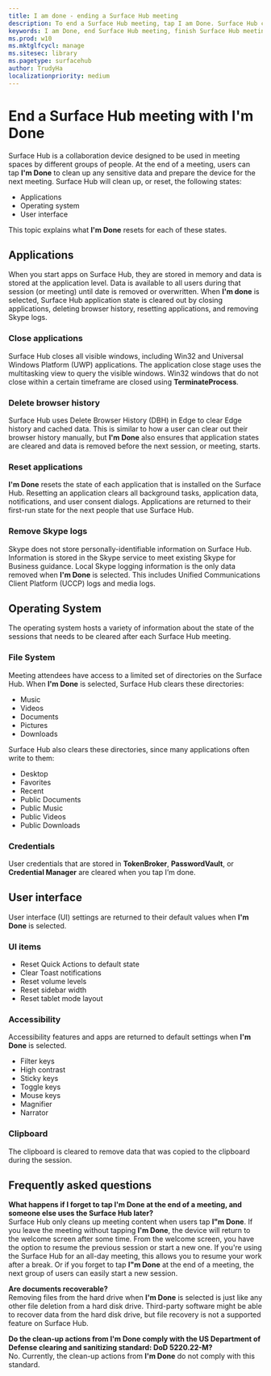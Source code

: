 ```yaml
---
title: I am done - ending a Surface Hub meeting
description: To end a Surface Hub meeting, tap I am Done. Surface Hub cleans up the application state, operating system state, and the user interface so that Surface Hub is ready for the next meeting.
keywords: I am Done, end Surface Hub meeting, finish Surface Hub meeting, clean up Surface Hub meeting
ms.prod: w10
ms.mktglfcycl: manage
ms.sitesec: library
ms.pagetype: surfacehub
author: TrudyHa
localizationpriority: medium
---
```


# End a Surface Hub meeting with I'm Done
Surface Hub is a collaboration device designed to be used in meeting spaces by different groups of people. At the end of a meeting, users can tap **I'm Done** to clean up any sensitive data and prepare the device for the next meeting. Surface Hub will clean up, or reset, the following states:
- Applications
- Operating system
- User interface

This topic explains what **I'm Done** resets for each of these states.

## Applications
When you start apps on Surface Hub, they are stored in memory and data is stored at the application level. Data is available to all users during that session (or meeting) until date is removed or overwritten. When **I'm done** is selected, Surface Hub application state is cleared out by closing applications, deleting browser history, resetting applications, and removing Skype logs.

### Close applications
Surface Hub closes all visible windows, including Win32 and Universal Windows Platform (UWP) applications. The application close stage uses the multitasking view to query the visible windows. Win32 windows that do not close within a certain timeframe are closed using **TerminateProcess**. 
   
### Delete browser history
Surface Hub uses Delete Browser History (DBH) in Edge to clear Edge history and cached data. This is similar to how a user can clear out their browser history manually, but **I'm Done** also ensures that application states are cleared and data is removed before the next session, or meeting, starts. 
 
### Reset applications
**I'm Done** resets the state of each application that is installed on the Surface Hub. Resetting an application clears all background tasks, application data, notifications, and user consent dialogs. Applications are returned to their first-run state for the next people that use Surface Hub.  
 
### Remove Skype logs
Skype does not store personally-identifiable information on Surface Hub. Information is stored in the Skype service to meet existing Skype for Business guidance. Local Skype logging information is the only data removed when **I'm Done** is selected. This includes Unified Communications Client Platform (UCCP) logs and media logs.   

## Operating System
The operating system hosts a variety of information about the state of the sessions that needs to be cleared after each Surface Hub meeting. 

### File System
Meeting attendees have access to a limited set of directories on the Surface Hub. When **I'm Done** is selected, Surface Hub clears these directories:<br>
- Music
- Videos
- Documents
- Pictures
- Downloads

Surface Hub also clears these directories, since many applications often write to them:
- Desktop
- Favorites
- Recent
- Public Documents
- Public Music
- Public Videos
- Public Downloads

### Credentials
User credentials that are stored in **TokenBroker**, **PasswordVault**, or **Credential Manager** are cleared when you tap I’m done.

## User interface
User interface (UI) settings are returned to their default values when **I'm Done** is selected. 

### UI items
- Reset Quick Actions to default state
- Clear Toast notifications
- Reset volume levels
- Reset sidebar width
- Reset tablet mode layout

### Accessibility
Accessibility features and apps are returned to default settings when **I'm Done** is selected.
- Filter keys
- High contrast
- Sticky keys
- Toggle keys
- Mouse keys
- Magnifier
- Narrator

### Clipboard
The clipboard is cleared to remove data that was copied to the clipboard during the session. 

## Frequently asked questions
**What happens if I forget to tap I'm Done at the end of a meeting, and someone else uses the Surface Hub later?**<br>
Surface Hub only cleans up meeting content when users tap **I"m Done**. If you leave the meeting without tapping **I'm Done**, the device will return to the welcome screen after some time. From the welcome screen, you have the option to resume the previous session or start a new one. If you're using the Surface Hub for an all-day meeting, this allows you to resume your work after a break. Or if you forget to tap **I"m Done** at the end of a meeting, the next group of users can easily start a new session.

**Are documents recoverable?**<br> 
Removing files from the hard drive when **I'm Done** is selected is just like any other file deletion from a hard disk drive. Third-party software might be able to recover data from the hard disk drive, but file recovery is not a supported feature on Surface Hub. 

**Do the clean-up actions from I'm Done comply with the US Department of Defense clearing and sanitizing standard: DoD 5220.22-M?**<br>
No. Currently, the clean-up actions from **I'm Done** do not comply with this standard.  

  
